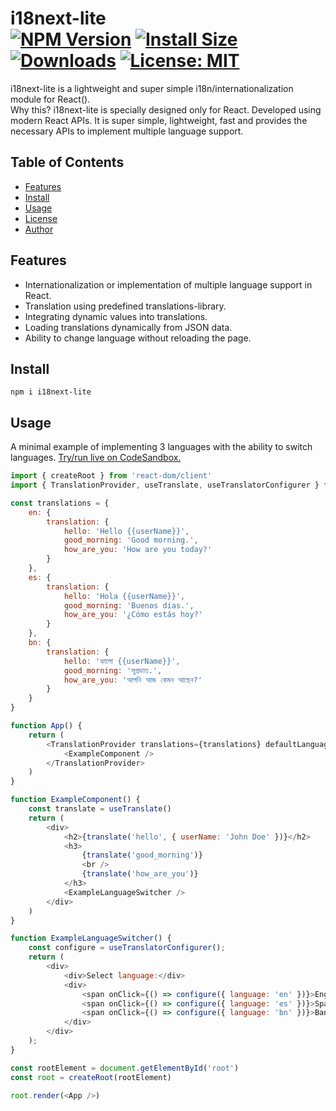 i18next-lite<br>
[![NPM Version](https://img.shields.io/npm/v/i18next-lite.svg?branch=main)](https://www.npmjs.com/package/i18next-lite)
[![Install Size](https://badgen.net/packagephobia/install/i18next-lite)](https://packagephobia.now.sh/result?p=i18next-lite)
[![Downloads](https://img.shields.io/npm/dt/i18next-lite)](https://www.npmjs.com/package/i18next-lite)
[![License: MIT](https://img.shields.io/badge/License-MIT-blue.svg)](https://github.com/SheikhAminul/i18next-lite/blob/main/LICENSE)
================

i18next-lite is a lightweight and super simple i18n/internationalization module for React().  
Why this? i18next-lite is specially designed only for React. Developed using modern React APIs. It is super simple, lightweight, fast and provides the necessary APIs to implement multiple language support.


## Table of Contents

*   [Features](#features)
*   [Install](#install)
*   [Usage](#usage)
*   [License](#license)
*   [Author](#author)


## Features

*   Internationalization or implementation of multiple language support in React.
*   Translation using predefined translations-library.
*   Integrating dynamic values into translations.
*   Loading translations dynamically from JSON data.
*   Ability to change language without reloading the page.


## Install

```plaintext
npm i i18next-lite
```


## Usage

A minimal example of implementing 3 languages with the ability to switch languages. <a href="https://codesandbox.io/s/infallible-wright-cij8np?file=/src/index.jsx" target="_blank">Try/run live on CodeSandbox.</a>

```javascript
import { createRoot } from 'react-dom/client'
import { TranslationProvider, useTranslate, useTranslatorConfigurer } from 'i18next-lite'

const translations = {
    en: {
        translation: {
            hello: 'Hello {{userName}}',
            good_morning: 'Good morning.',
            how_are_you: 'How are you today?'
        }
    },
    es: {
        translation: {
            hello: 'Hola {{userName}}',
            good_morning: 'Buenos dias.',
            how_are_you: '¿Cómo estás hoy?'
        }
    },
    bn: {
        translation: {
            hello: 'হ্যালো {{userName}}',
            good_morning: 'সুপ্রভাত.',
            how_are_you: 'আপনি আজ কেমন আছেন?'
        }
    }
}

function App() {
    return (
        <TranslationProvider translations={translations} defaultLanguage='en'>
            <ExampleComponent />
        </TranslationProvider>
    )
}

function ExampleComponent() {
    const translate = useTranslate()
    return (
        <div>
            <h2>{translate('hello', { userName: 'John Doe' })}</h2>
            <h3>
                {translate('good_morning')}
                <br />
                {translate('how_are_you')}
            </h3>
            <ExampleLanguageSwitcher />
        </div>
    )
}

function ExampleLanguageSwitcher() {
    const configure = useTranslatorConfigurer();
    return (
        <div>
            <div>Select language:</div>
            <div>
                <span onClick={() => configure({ language: 'en' })}>English</span> |
                <span onClick={() => configure({ language: 'es' })}>Spanish</span> |
                <span onClick={() => configure({ language: 'bn' })}>Bangla</span>
            </div>
        </div>
    );
}

const rootElement = document.getElementById('root')
const root = createRoot(rootElement)

root.render(<App />)
```